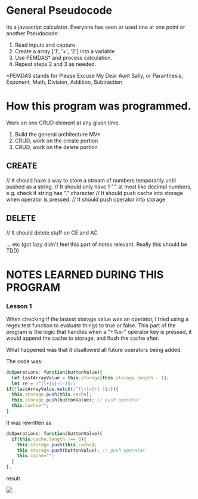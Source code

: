 # General Pseudocode

Its a javascript calculator. Everyone has seen or used one at one point or another
Pseudocode:

1. Read inputs and capture
2. Create a array ['1', '+', '2'] into a variable
3. Use PEMDAS\* and process calculation.
4. Repeat steps 2 and 3 as needed.

\*PEMDAS stands for Please Excuse My Dear Aunt Sally, or
Paranthesis, Exponent, Math, Division, Addition, Subtraction

# How this program was programmed.

Work on one CRUD element at any given time.

1. Build the general architecture MV*
2. CRUD, work on the create portion
3. CRUD, work on the delete portion

## CREATE
// It should have a way to store a stream of numbers temporarily until pushed as a string.
// It should only have 1 "." at most like decimal numbers, e.g. check if string has "." character
// It should push cache into storage when operator is pressed.
// It should push operator into storage

## DELETE
// It should delete stuff on CE and AC

... etc (got lazy didn't feel this part of notes relevant. Really this should be TDD)


# NOTES LEARNED DURING THIS PROGRAM

### Lesson 1

When checking if the lastest storage value was an operator, I tried using a regex.test function to evaluate things to true or false. This part of the program
is the logic that handles when a "+%x-" operator key is pressed, it would append the cache to storage, and flush the cache after.

What happened was that it disallowed all future operators being added.

The code was:

```javascript
doOperations: function(buttonValue){
  let lastArrayValue = this.storage[this.storage.length - 1];
  let re = /^(\+|x|÷|-)$/;
if(!lastArrayValue.match(/^(\+|x|÷|-)$/)){
  this.storage.push(this.cache);
  this.storage.push(buttonValue); // push operator
  this.cache="";
}
```

It was rewritten as

```javascript
doOperations: function(buttonValue){
  if(this.cache.length !== 0){
    this.storage.push(this.cache);
    this.storage.push(buttonValue); // push operator
    this.cache="";
  }
},
```

result

![](https://i.imgur.com/ynJhyWQ.gif)
